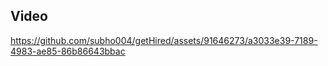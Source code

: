 ## Video


https://github.com/subho004/getHired/assets/91646273/a3033e39-7189-4983-ae85-86b86643bbac

